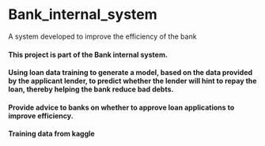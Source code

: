 # Bank_internal_system
A system developed to improve the efficiency of the bank

#### This project is part of the Bank internal system.
#### Using loan data training to generate a model, based on the data provided by the applicant lender, to predict whether the lender will hint to repay the loan, thereby helping the bank reduce bad debts.
#### Provide advice to banks on whether to approve loan applications to improve efficiency.
#### Training data from kaggle